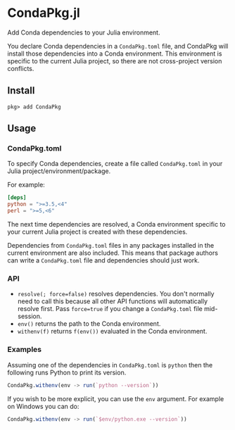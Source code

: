 # CondaPkg.jl

Add Conda dependencies to your Julia environment.

You declare Conda dependencies in a `CondaPkg.toml` file, and CondaPkg will install those
dependencies into a Conda environment. This environment is specific to the current Julia
project, so there are not cross-project version conflicts.

## Install

```
pkg> add CondaPkg
```

## Usage

### CondaPkg.toml

To specify Conda dependencies, create a file called `CondaPkg.toml` in your Julia
project/environment/package.

For example:
```toml
[deps]
python = ">=3.5,<4"
perl = ">=5,<6"
```

The next time dependencies are resolved, a Conda environment specific to your current Julia
project is created with these dependencies.

Dependencies from `CondaPkg.toml` files in any packages installed in the current environment
are also included. This means that package authors can write a `CondaPkg.toml` file and
dependencies should just work.

### API

- `resolve(; force=false)` resolves dependencies. You don't normally need to call this
  because all other API functions will automatically resolve first. Pass `force=true` if
  you change a `CondaPkg.toml` file mid-session.
- `env()` returns the path to the Conda environment.
- `withenv(f)` returns `f(env())` evaluated in the Conda environment.

### Examples

Assuming one of the dependencies in `CondaPkg.toml` is `python` then the following runs
Python to print its version.
```julia
CondaPkg.withenv(env -> run(`python --version`))
```

If you wish to be more explicit, you can use the `env` argument. For example on Windows
you can do:
```julia
CondaPkg.withenv(env -> run(`$env/python.exe --version`))
```
